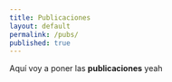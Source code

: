 ```yaml
---
title: Publicaciones
layout: default
permalink: /pubs/
published: true
---
```

Aquí voy a poner las **publicaciones** yeah
